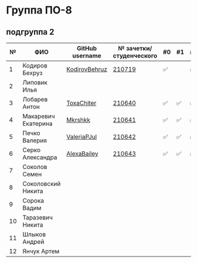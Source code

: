 # Группа ПО-8

## подгруппа 2

|№|ФИО| GitHub username  | № зачетки/студенческого     |#0|#1|#2|#3|#4|#5|#6|#7|#8|
|---|---|------------------|-----------------------------|---|---|---|---|---|---|---|---|---|
| 1   | Кодиров Бехруз| [KodirovBehruz](https://github.com/KodirovBehruz)| [210719](./trunk/PO210719/) | :white_check_mark: || :white_check_mark: | :white_check_mark: ||||
|2 |Липовик Илья||                             |||||||||||
|3 |Лобарев Антон|[ToxaChiter](https://github.com/ToxaChiter "GitHub link")| [210640](./trunk/PO210640/) |:white_check_mark:|:white_check_mark:|:white_check_mark:|:white_check_mark:|:white_check_mark:|:white_check_mark:|||||
|4 |Макаревич Екатерина|[Mkrshkk](https://github.com/Mkrshkk)| [210641](./trunk/PO210641/) |:white_check_mark:|:white_check_mark:|:white_check_mark:|:white_check_mark:|:white_check_mark:|:white_check_mark:|:white_check_mark:||||
|5 |Печко Валерия|[ValeriaPJul](https://github.com/ValeriaPJul)| [210642](./trunk/PO210642/) |:white_check_mark:|:white_check_mark:|:white_check_mark:||||||||
|6 |Серко Александра|[AlexaBailey](https://github.com/AlexaBailey)| [210643](./trunk/PO210643/) |:white_check_mark:|:white_check_mark:|:white_check_mark:|:white_check_mark:|:white_check_mark:||||||
|7 |Соколов Семен||                             |||||||||||
|8 |Соколовский Никита||                             |||||||||||
|9|Сорока Вадим||                             |||||||||||
|10|Таразевич Никита||                             |||||||||||
|11|Шлыков Андрей||                             |||||||||||
|12|Янчук Артем||                             |||||||||||
